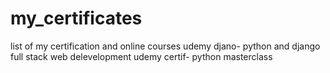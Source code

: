 # my_certificates
list of my certification and online courses
udemy djano- python and django full stack web delevelopment 
udemy certif- python masterclass
